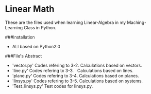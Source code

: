 # Linear Math
These are the files used when learning Linear-Algebra
in my Maching-Learning Class in Python.

###Installation
- ALl based on Python2.0

###File's Abstract
- 'vector.py' Codes refering to 3-2. Calculations based on vectors.
- 'line.py' Codes refering to 3-3.   Calculations based on lines.
- 'plane.py' Codes refering to 3-4.  Calculations based on planes.
- 'linsys.py' Codes refering to 3-5. Calculations based on systems.
- 'Test_linsys.py'  Test codes for linsys.py.
